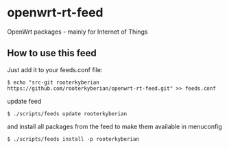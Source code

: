 openwrt-rt-feed
===================
OpenWrt packages - mainly for Internet of Things

## How to use this feed ##
Just add it to your feeds.conf file:

    $ echo "src-git rooterkyberian https://github.com/rooterkyberian/openwrt-rt-feed.git" >> feeds.conf

update feed

    $ ./scripts/feeds update rooterkyberian

and install all packages from the feed to make them available in menuconfig

    $ ./scripts/feeds install -p rooterkyberian

